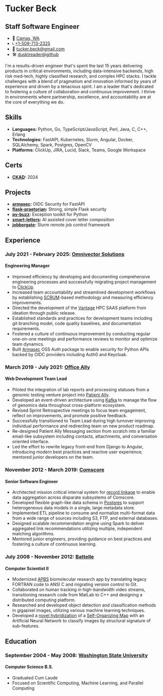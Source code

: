 # Tucker Beck

## Staff Software Engineer

* 📍 [Camas, WA](https://goo.gl/maps/zgVAgxrRwfM1EPpf9)
* 📞 [+1-509-713-2325](tel:+15097132325)
* 📧 [tucker.beck@gmail.com](tucker.beck@gmail.com)
* 🛠 [dusktreader@github](https://github.com/dusktreader)

I'm a results-driven engineer that's spent the last 15 years delivering products in
critical environments, including data-intensive backends, high risk med-tech, highly
classified research, and complex HPC stacks. I tackle challenges with a blend of
pragmatism and innovation informed by years of experience and driven by a tenacious
spirit. I am a leader that's dedicated to fostering a culture of collaboration and
continuous improvement. I thrive in environments where partnership, excellence, and
accountability are at the core of everything we do.

## Skills

* **Languages:**    Python, Go, TypeScript/JavaScript, Perl, Java, C, C++, Erlang
* **Technologies:** FastAPI, Kubernetes, Slurm, Angular, Docker, SQLAlchemy, Spark,
                    Postgres, OpenCV
* **Platforms:**    ClickUp, JIRA, Lucid, Slack, Teams, Google Workspace


## Certs

* **[CKAD](https://ti-user-certificates.s3.amazonaws.com/e0df7fbf-a057-42af-8a1f-590912be5460/ffc1c3da-f2eb-4056-ad55-2030dde6eb86-tucker-beck-4c813b35-c62b-4ba4-aa4f-39e8bf55a42f-certificate.pdf):** 2024


## Projects

* **[armasec](https://github.com/omnivector-solutions/armasec):**  OIDC Security for FastAPI
* **[flask-praetorian](https://github.com/dusktreader/flask-praetorian):**  Strong, simple Flask security
* **[py-buzz](https://github.com/dusktreader/py-buzz):**  Exception toolkit for Python
* **[smart-letters](https://github.com/dusktreader/smart-letters):**  AI assisted cover letter composition
* **[jobbergate](https://github.com/omnivector-solutions/jobbergate):**  Slurm remote job control framework


## Experience

### July 2021 - February 2025: [Omnivector Solutions](https://omnivector.ai/)
#### Engineering Manager

- Improved efficiency by developing and documenting comprehensive engineering processes
  and successfully migrating project management to [ClickUp](https://clickup.com).
- Increased team accountability and streamlined development workflows by establishing
  [SCRUM](https://scrum.org)-based methodology and measuring efficiency improvements.
- Directed the development of the [Vantage](https://vantagecompute.ai) HPC SAAS platform
  from ideation through public release.
- Established standards and practices for development teams including git branching
  model, code quality baselines, and documentation requirements.
- Fostered a culture of continuous improvement by conducting regular one-on-one meetings
  and performance reviews to monitor and optimize team dynamics.
- Built [Armasec](https://github.com/omnivector-solutions/armasec) OSS Auth package to
  enable security for Python APIs backed by OIDC providers including Auth0 and Keycloak.


### March 2019 - July 2021: [Office Ally](https://cms.officeally.com/)
#### Web Development Team Lead

- Piloted the integration of lab reports and processing statuses from a genomic testing
  venture project into [Patient Ally](https://www.patientally.com).
- Developed an event-driven architecture using [Kafka](https://kafka.apache.org/) to
  manage the flow of genomics data throughout cross-platform ecosystem.
- Revised Sprint Retrospective meetings to focus team engagement, reflect on
  improvements, and promote positive feedback.
- Successfully transitioned to Team Lead during high turnover improving individual
  performance and redirecting team on new product roadmap.
- Re-designed Patient Ally Messaging section from scratch into a familiar email-like
  subsystem including contacts, attachments, and conversation oriented interface.
- Led the effort to rewrite legacy front-end from Django to Angular, introducing modern
  best practices and reactive user experience; mentored junior developers on the team.

### November 2012 - March 2019: [Comscore](https://www.comscore.com)
#### Senior Software Engineer

- Architected mission critical internal system for
  [record linkage](https://en.m.wikipedia.org/wiki/Record_linkage) to enable data
  aggregation across disparate subsystems of Comscore.
- Developed flexible graph-like data schema in [Postgres](https://www.postgresql.org) to
  support heterogeneous data models in a single, large metadata store.
- Implemented ETL pipeline to consume and normalize multi-format data from a wide range
  of sources including S3, FTP, and external databases.
- Designed scalable recommendation engine using Spark to deliver aggregated link
  recommendations utilizing multiple, independent matching algorithms.
- Mentored junior engineers, providing guidance on best practices and fostering a
  culture of continuous learning.

### July 2008 - November 2012: [Battelle](https://www.battelle.org)
#### Computer Scientist II

- Modernized [APBS](https://github.com/Electrostatics/apbs) biomolecular research app by
  translating legacy FORTRAN code to ANSI C and migrating version control to Git.
- Collaborated on human tracking in high-bandwidth video streams, transitioning research code
  from MatLab to C++ and designing a distributed computing platform.
- Researched and developed object detection and classification methods in gigapixel
  images, utilizing various machine learning techniques.
- Developed a [novel hybridization](https://github.com/dusktreader/somtk) of a
  [Self-Organizing Map](https://en.wikipedia.org/wiki/Self-organizing_map) with an
  Artificial Neural Network to classify images by structural signature of sub-features.


## Education

### September 2004 - May 2008: [Washington State University](https://wsu.edu)
#### Computer Science B.S.

* Graduated Cum Laude
* Focused on Scientific Computing, Machine Learning, and Parallel Computing
